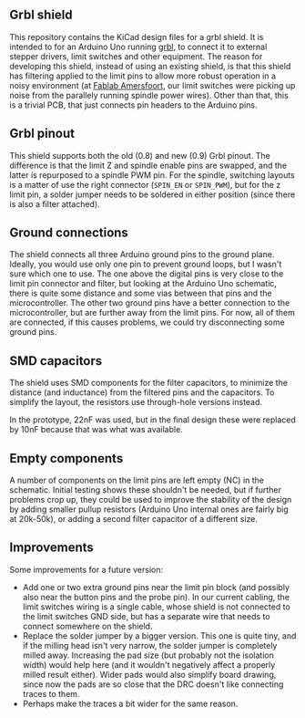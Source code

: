 Grbl shield
-----------
This repository contains the KiCad design files for a grbl shield. It is
intended to for an Arduino Uno running [grbl][1], to connect it to
external stepper drivers, limit switches and other equipment. The reason
for developing this shield, instead of using an existing shield, is that
this shield has filtering applied to the limit pins to allow more robust
operation in a noisy environment (at [Fablab Amersfoort][2], our limit
switches were picking up noise from the parallely running spindle power
wires). Other than that, this is a trivial PCB, that just connects pin
headers to the Arduino pins.

[1]: https://github.com/grbl/grbl/
[2]: http://www.fablabamersfoort.nl

Grbl pinout
-----------
This shield supports both the old (0.8) and new (0.9) Grbl pinout. The
difference is that the limit Z and spindle enable pins are swapped, and
the latter is repurposed to a spindle PWM pin. For the spindle,
switching layouts is a matter of use the right connector (`SPIN_EN` or
`SPIN_PWM`), but for the z limit pin, a solder jumper needs to be
soldered in either position (since there is also a filter attached).

Ground connections
------------------
The shield connects all three Arduino ground pins to the ground plane.
Ideally, you would use only one pin to prevent ground loops, but I
wasn't sure which one to use. The one above the digital pins is very
close to the limit pin connector and filter, but looking at the Arduino
Uno schematic, there is quite some distance and some vias between that
pins and the microcontroller. The other two ground pins have a better
connection to the microcontroller, but are further away from the limit
pins. For now, all of them are connected, if this causes problems, we
could try disconnecting some ground pins.

SMD capacitors
--------------
The shield uses SMD components for the filter capacitors, to minimize
the distance (and inductance) from the filtered pins and the capacitors.
To simplify the layout, the resistors use through-hole versions instead.

In the prototype, 22nF was used, but in the final design these were
replaced by 10nF because that was what was available.

Empty components
----------------
A number of components on the limit pins are left empty (NC) in the
schematic. Initial testing shows these shouldn't be needed, but if
further problems crop up, they could be used to improve the stability of
the design by adding smaller pullup resistors (Arduino Uno internal ones
are fairly big at 20k-50k), or adding a second filter capacitor of a
different size.

Improvements
------------
Some improvements for a future version:
 - Add one or two extra ground pins near the limit pin block (and
   possibly also near the button pins and the probe pin). In our current
   cabling, the limit switches wiring is a single cable, whose shield
   is not connected to the limit switches GND side, but has a separate
   wire that needs to connect somewhere on the shield.
 - Replace the solder jumper by a bigger version. This one is quite
   tiny, and if the milling head isn't very narrow, the solder jumper is
   completely milled away. Increasing the pad size (but probably not the
   isolation width) would help here (and it wouldn't negatively affect a
   properly milled result either). Wider pads would also simplify board
   drawing, since now the pads are so close that the DRC doesn't like
   connecting traces to them.
 - Perhaps make the traces a bit wider for the same reason.
